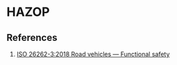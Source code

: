 # HAZOP

## References

1. [ISO 26262-3:2018 Road vehicles — Functional safety ](https://www.iso.org/standard/68383.html)

